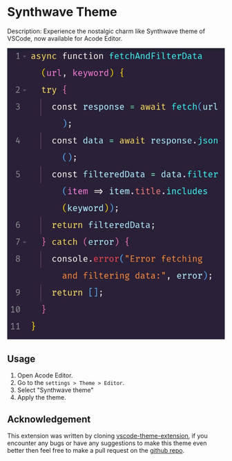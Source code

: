 # Synthwave Theme

Description: Experience the nostalgic charm like Synthwave theme of VSCode, now available for Acode Editor.

![screenshot](https://github.com/Mirza-Glitch/synthwave-acode-theme/blob/main/screenshot.jpg?raw=true)

## Usage

1. Open Acode Editor.
2. Go to the `settings > Theme > Editor`.
3. Select "Synthwave theme"
4. Apply the theme.

## Acknowledgement

This extension was written by cloning [vscode-theme-extension](https://github.com/legendSabbir/acode-editorTheme-template), if you encounter any bugs or have any suggestions to make this theme even better then feel free to make a pull request on the [github repo](https://github.com/Mirza-Glitch/synthwave-acode-theme).
